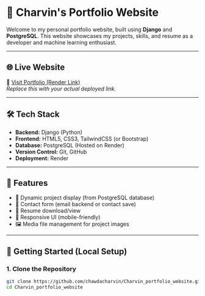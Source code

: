 # 💼 Charvin's Portfolio Website

Welcome to my personal portfolio website, built using **Django** and **PostgreSQL**. This website showcases my projects, skills, and resume as a developer and machine learning enthusiast.

---

## 🌐 Live Website

🚀 [Visit Portfolio (Render Link)](https://your-render-link.render.com)  
_Replace this with your actual deployed link._

---

## 🛠️ Tech Stack

- **Backend:** Django (Python)
- **Frontend:** HTML5, CSS3, TailwindCSS (or Bootstrap)
- **Database:** PostgreSQL (Hosted on Render)
- **Version Control:** Git, GitHub
- **Deployment:** Render

---

## 📂 Features

- 📜 Dynamic project display (from PostgreSQL database)
- 📧 Contact form (email backend or contact save)
- 📄 Resume download/view
- 🌙 Responsive UI (mobile-friendly)
- 🖼️ Media file management for project images

---

## 🚀 Getting Started (Local Setup)

### 1. Clone the Repository

```bash
git clone https://github.com/chawdacharvin/Charvin_portfolio_website.git
cd Charvin_portfolio_website
